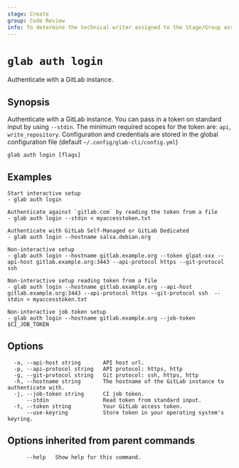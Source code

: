 ```yaml
---
stage: Create
group: Code Review
info: To determine the technical writer assigned to the Stage/Group associated with this page, see https://about.gitlab.com/handbook/product/ux/technical-writing/#assignments
---
```


<!--
This documentation is auto generated by a script.
Please do not edit this file directly. Run `make gen-docs` instead.
-->

# `glab auth login`

Authenticate with a GitLab instance.

## Synopsis

Authenticate with a GitLab instance.
You can pass in a token on standard input by using `--stdin`.
The minimum required scopes for the token are: `api`, `write_repository`.
Configuration and credentials are stored in the global configuration file (default `~/.config/glab-cli/config.yml`)

```plaintext
glab auth login [flags]
```

## Examples

```plaintext
Start interactive setup
- glab auth login

Authenticate against `gitlab.com` by reading the token from a file
- glab auth login --stdin < myaccesstoken.txt

Authenticate with GitLab Self-Managed or GitLab Dedicated
- glab auth login --hostname salsa.debian.org

Non-interactive setup
- glab auth login --hostname gitlab.example.org --token glpat-xxx --api-host gitlab.example.org:3443 --api-protocol https --git-protocol ssh

Non-interactive setup reading token from a file
- glab auth login --hostname gitlab.example.org --api-host gitlab.example.org:3443 --api-protocol https --git-protocol ssh  --stdin < myaccesstoken.txt

Non-interactive job token setup
- glab auth login --hostname gitlab.example.org --job-token $CI_JOB_TOKEN

```

## Options

```plaintext
  -a, --api-host string       API host url.
  -p, --api-protocol string   API protocol: https, http
  -g, --git-protocol string   Git protocol: ssh, https, http
  -h, --hostname string       The hostname of the GitLab instance to authenticate with.
  -j, --job-token string      CI job token.
      --stdin                 Read token from standard input.
  -t, --token string          Your GitLab access token.
      --use-keyring           Store token in your operating system's keyring.
```

## Options inherited from parent commands

```plaintext
      --help   Show help for this command.
```
